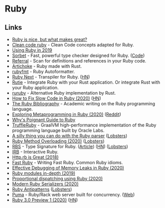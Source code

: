 # Ruby

## Links

- [Ruby is nice, but what makes great?](https://www.reddit.com/r/ruby/comments/8ysh41/ruby_is_nice_but_what_makes_great/)
- [Clean code ruby](https://github.com/uohzxela/clean-code-ruby) - Clean Code concepts adapted for Ruby.
- [Using Ruby in 2019](https://jasoncharnes.com/using-ruby-in-2019/)
- [Sorbet](https://sorbet.org/) - Fast, powerful type checker designed for Ruby. ([Code](https://github.com/sorbet/sorbet))
- [Referral](https://github.com/testdouble/referral) - Scan for definitions and references in your Ruby code.
- [Artichoke](https://github.com/artichoke/artichoke) - Ruby made with Rust.
- [rubyfmt](https://github.com/penelopezone/rubyfmt) - Ruby Autoformatter.
- [Ruby Next](https://github.com/ruby-next/ruby-next) - Transpiler for Ruby. ([HN](https://news.ycombinator.com/item?id=23078609))
- [Rutie](https://github.com/danielpclark/rutie) - Integrate Ruby with your Rust application. Or integrate Rust with your Ruby application.
- [ruruby](https://github.com/sisshiki1969/ruruby) - Alternative Ruby implementation by Rust.
- [How to Fix Slow Code in Ruby (2020)](https://engineering.shopify.com/blogs/engineering/how-fix-slow-code-ruby) ([HN](https://news.ycombinator.com/item?id=23182127))
- [The Ruby Bibliography](https://rubybib.org/) - Academic writing on the Ruby programming language.
- [Exploring Metaprogramming in Ruby (2020)](https://www.halcyon.hr/posts/exploring-metaprogramming-in-ruby/) ([Reddit](https://www.reddit.com/r/ruby/comments/gzsf5y/exploring_metaprogramming_in_ruby/))
- [Why's Poignant Guide to Ruby](http://poignant.guide/)
- [TruffleRuby](https://github.com/oracle/truffleruby) - GraalVM high-performance implementation of the Ruby programming language built by Oracle Labs.
- [A silly thing you can do with the Ruby parser](https://penelope.zone/2019/12/22/a-silly-thing-you-can-do-with-the-ruby-parser.html) ([Lobsters](https://lobste.rs/s/op8zo4/silly_thing_you_can_do_with_ruby_parser))
- [Ruby Method Overloading (2020)](https://lucaguidi.com/2020/07/22/ruby-method-overloading/) ([Lobsters](https://lobste.rs/s/gqsbka/ruby_method_overloading))
- [RBS](https://github.com/ruby/rbs) - Type Signature for Ruby. ([Article](https://developer.squareup.com/blog/the-state-of-ruby-3-typing/)) ([HN](https://news.ycombinator.com/item?id=23989738)) ([Lobsters](https://lobste.rs/s/ujkglz/state_ruby_3_typing))
- [IRB](https://github.com/ruby/irb) - Interactive Ruby.
- [Http.rb is Great (2018)](https://janko.io/httprb-is-great/)
- [Fast Ruby](https://github.com/JuanitoFatas/fast-ruby) - Writing Fast Ruby. Common Ruby idioms.
- [Effective Debugging of Memory Leaks in Ruby (2020)](http://stratus3d.com/blog/2020/08/11/effective-debugging-of-memory-leaks-in-ruby/)
- [Ruby modules in-depth (2019)](https://www.brainstobytes.com/ruby-modules/)
- [Proportional dispatching using Ruby (2020)](https://medium.com/rubycademy/proportional-dispatching-using-ruby-378afbdeb32d)
- [Modern Ruby Serializers (2020)](https://vasilakisfil.social/blog/2020/01/20/modern-ruby-serializers/)
- [Ruby Antipatterns](https://www.alchemists.io/articles/ruby_antipatterns/) ([Lobsters](https://lobste.rs/s/duiirg/ruby_antipatterns))
- [Puma](https://github.com/puma/puma) - Ruby/Rack web server built for concurrency. ([Web](https://puma.io/))
- [Ruby 3.0 Preview 1 (2020)](https://www.ruby-lang.org/en/news/2020/09/25/ruby-3-0-0-preview1-released/) ([HN](https://news.ycombinator.com/item?id=24593093))
